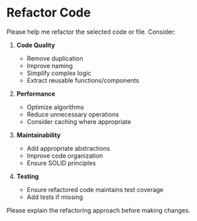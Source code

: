 # Refactor Code

Please help me refactor the selected code or file. Consider:

1. **Code Quality**

    - Remove duplication
    - Improve naming
    - Simplify complex logic
    - Extract reusable functions/components

2. **Performance**

    - Optimize algorithms
    - Reduce unnecessary operations
    - Consider caching where appropriate

3. **Maintainability**

    - Add appropriate abstractions
    - Improve code organization
    - Ensure SOLID principles

4. **Testing**
    - Ensure refactored code maintains test coverage
    - Add tests if missing

Please explain the refactoring approach before making changes.
